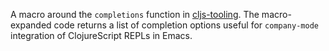 A macro around the `completions` function in [cljs-tooling](https://github.com/clojure-emacs/cljs-tooling).
The macro-expanded code returns a list of completion options
useful for `company-mode` integration of ClojureScript REPLs in Emacs.
